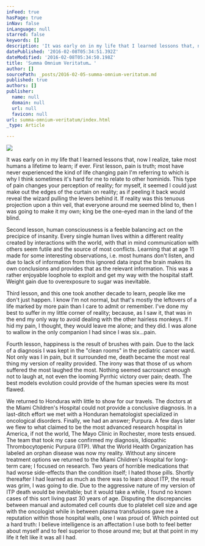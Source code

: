 ```yaml
---
inFeed: true
hasPage: true
inNav: false
inLanguage: null
starred: false
keywords: []
description: 'It was early on in my life that I learned lessons that, now I realize, take most humans a lifetime to learn; if ever.'
datePublished: '2016-02-08T05:34:51.392Z'
dateModified: '2016-02-08T05:34:50.198Z'
title: 'Summa Omnium Veritatum… '
author: []
sourcePath: _posts/2016-02-05-summa-omnium-veritatum.md
published: true
authors: []
publisher:
  name: null
  domain: null
  url: null
  favicon: null
url: summa-omnium-veritatum/index.html
_type: Article

---
```

![](https://the-grid-user-content.s3-us-west-2.amazonaws.com/7201bcec-9a87-41bd-b128-478df5d43a4a.jpg)

It was early on in my life that I learned lessons that, now I realize, take most humans a lifetime to learn; if ever. First lesson, pain is truth; most have never experienced the kind of life changing pain I'm referring to which is why I think sometimes it's hard for me to relate to other hominids. This type of pain changes your perception of reality; for myself, it seemed I could just make out the edges of the curtain on reality; as if peeling it back would reveal the wizard pulling the levers behind it. If reality was this tenuous projection upon a thin veil, that everyone around me seemed blind to, then I was going to make it my own; king be the one-eyed man in the land of the blind.

Second lesson, human consciousness is a feeble balancing act on the precipice of insanity. Every single human lives within a different reality created by interactions with the world, with that in mind communication with others seem futile and the source of most conflicts. Learning that at age 11 made for some interesting observations, i.e. most humans don't listen, and due to lack of information from this ignored data input the brain makes its own conclusions and provides that as the relevant information. This was a rather enjoyable loophole to exploit and get my way with the hospital staff. Weight gain due to overexposure to sugar was inevitable.

Third lesson, and this one took another decade to learn, people like me don't just happen. I know I'm not normal, but that's mostly the leftovers of a life marked by more pain than I care to admit or remember. I've done my best to suffer in my little corner of reality; because, as I saw it, that was in the end my only way to avoid dealing with the other hairless monkeys. If I hid my pain, I thought, they would leave me alone; and they did. I was alone to wallow in the only companion I had since I was six...pain.

Fourth lesson, happiness is the result of brushes with pain. Due to the lack of a diagnosis I was kept in the "clean rooms" in the pediatric cancer ward. Not only was I in pain, but it surrounded me, death became the most real thing my version of reality provided. The irony was that those of us whom suffered the most laughed the most. Nothing seemed sacrosanct enough not to laugh at, not even the looming Pyrrhic victory over pain; death. The best models evolution could provide of the human species were its most flawed.

We returned to Honduras with little to show for our travels. The doctors at the Miami Children's Hospital could not provide a conclusive diagnosis. In a last-ditch effort we met with a Honduran hematologist specialized in oncological disorders. Finally, we had an answer; Purpura. A few days later we flew to what claimed to be the most advanced research hospital in America, if not the world, The Mayo Clinic in Rochester, more tests ensued. The team that took my case confirmed my diagnosis, Idiopathic Thrombocytopenic Purpura (ITP). What the World Health Organization has labeled an orphan disease was now my reality. Without any sincere treatment options we returned to the Miami Children's Hospital for long-term care; I focused on research. Two years of horrible medications that had worse side-effects than the condition itself; I hated those pills. Shortly thereafter I had learned as much as there was to learn about ITP, the result was grim, I was going to die. Due to the aggressive nature of my version of ITP death would be inevitable; but it would take a while, I found no known cases of this sort living past 30 years of age. Disputing the discrepancies between manual and automated cell counts due to platelet cell size and age with the oncologist while in between plasma transfusions gave me a reputation within those hospital walls, one I was proud of. Which pointed out a hard truth: I believe intelligence is an affectation I use both to feel better about myself and to feel superior to those around me; but at that point in my life it felt like it was all I had.